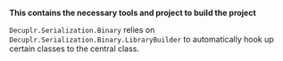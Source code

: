 <b> This contains the necessary tools and project to build the project </b>

`Decuplr.Serialization.Binary` relies on `Decuplr.Serialization.Binary.LibraryBuilder` to automatically hook up certain classes to the central class.
